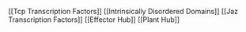[[Tcp Transcription Factors]]
[[Intrinsically Disordered Domains]]
[[Jaz Transcription Factors]]
[[Effector Hub]]
[[Plant Hub]]
